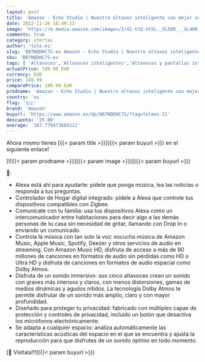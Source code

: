 ```yaml
---
layout: post
title: 'Amazon - Echo Studio | Nuestro altavoz inteligente con mejor sonido hasta la fecha  con Dolby Atmos y Alexa | Antracita'
date: 2022-11-26 18:49:13
image: 'https://m.media-amazon.com/images/I/41-ttQ-Vt5L._SL500_._SL400_.jpg'
comments: true
category: ofertas
author: 'tole.es'
slug: 'B07NQDHC7S-es Amazon - Echo Studio | Nuestro altavoz inteligente con...'
sku: 'B07NQDHC7S-es'
tags: [ 'Altavoces','Altavoces inteligentes','Altavoces y pantallas inteligentes Echo','Dispositivos Amazon','Dispositivos Amazon y Accesorios','Electrónica','Equipos de audio y Hi-Fi','alexa','amazon','🇪🇸', ]
actualPrice: 149.99 EUR
currency: EUR
price: 149.99
comparePrice: 199.99 EUR
prodname: 'Amazon - Echo Studio | Nuestro altavoz inteligente con mejor sonido hasta la fecha  con Dolby Atmos y Alexa | Antracita'
country: 'es'
flag: '🇪🇸'
brand: 'Amazon'
buyurl: 'https://www.amazon.es/dp/B07NQDHC7S/?tag=tolees-21'
descuento: '25.00'
average: '187.779473684212'
---
```


Ahora mismo tienes [{{< param title >}}]({{< param buyurl >}}) en el siguiente enlace!

[![{{< param prodname >}}]({{< param image >}})]({{< param buyurl >}})

🔎:

- Alexa está ahí para ayudarte: pídele que ponga música, lea las noticias o responda a tus preguntas.
- Controlador de Hogar digital integrado: pídele a Alexa que controle tus dispositivos compatibles con Zigbee.
- Comunícate con tu familia: usa tus dispositivos Alexa como un intercomunicador entre habitaciones para decir algo a las demás personas de tu casa sin necesidad de gritar, llamando con Drop In o enviando un comunicado.
- Controla la música con tan solo la voz: escucha música de Amazon Music, Apple Music, Spotify, Deezer y otros servicios de audio en streaming. Con Amazon Music HD, disfruta de acceso a más de 90 millones de canciones en formatos de audio sin pérdidas como HD o Ultra HD y disfruta de canciones en formatos de audio espacial como Dolby Atmos.
- Disfruta de un sonido inmersivo: sus cinco altavoces crean un sonido con graves más intensos y claros, con menos distorsiones, gamas de medios dinámicas y agudos nítidos. La tecnología Dolby Atmos te permite disfrutar de un sonido más amplio, claro y con mayor profundidad.
- Diseñado para proteger tu privacidad: fabricado con múltiples capas de protección y controles de privacidad, incluido un botón que desactiva los micrófonos electrónicamente.
- Se adapta a cualquier espacio: analiza automáticamente las características acústicas del espacio en el que se encuentra y ajusta la reproducción para que disfrutes de un sonido óptimo en todo momento.

[🛒 Visítala!!!]({{< param buyurl >}})

